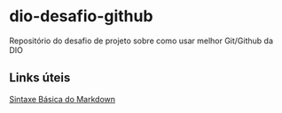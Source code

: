 # dio-desafio-github
Repositório do desafio de projeto sobre como usar melhor Git/Github da DIO

## Links úteis
[Sintaxe Básica do Markdown](https://www.markdownguide.org/basic-syntax/)

